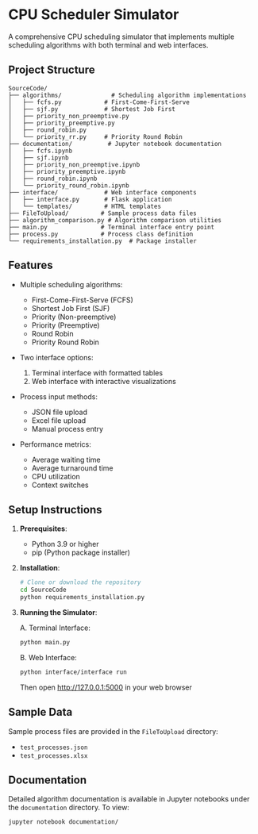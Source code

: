 # CPU Scheduler Simulator

A comprehensive CPU scheduling simulator that implements multiple scheduling algorithms with both terminal and web interfaces.

## Project Structure

```
SourceCode/
├── algorithms/              # Scheduling algorithm implementations
│   ├── fcfs.py            # First-Come-First-Serve
│   ├── sjf.py             # Shortest Job First
│   ├── priority_non_preemptive.py
│   ├── priority_preemptive.py
│   ├── round_robin.py
│   └── priority_rr.py     # Priority Round Robin
├── documentation/          # Jupyter notebook documentation
│   ├── fcfs.ipynb
│   ├── sjf.ipynb
│   ├── priority_non_preemptive.ipynb
│   ├── priority_preemptive.ipynb
│   ├── round_robin.ipynb
│   └── priority_round_robin.ipynb
├── interface/             # Web interface components
│   ├── interface.py       # Flask application
│   └── templates/         # HTML templates
├── FileToUpload/         # Sample process data files
├── algorithm_comparison.py # Algorithm comparison utilities
├── main.py               # Terminal interface entry point
├── process.py            # Process class definition
└── requirements_installation.py  # Package installer
```

## Features

- Multiple scheduling algorithms:
  - First-Come-First-Serve (FCFS)
  - Shortest Job First (SJF)
  - Priority (Non-preemptive)
  - Priority (Preemptive)
  - Round Robin
  - Priority Round Robin

- Two interface options:
  1. Terminal interface with formatted tables
  2. Web interface with interactive visualizations

- Process input methods:
  - JSON file upload
  - Excel file upload
  - Manual process entry

- Performance metrics:
  - Average waiting time
  - Average turnaround time
  - CPU utilization
  - Context switches

## Setup Instructions

1. **Prerequisites**:
   - Python 3.9 or higher
   - pip (Python package installer)

2. **Installation**:
   ```bash
   # Clone or download the repository
   cd SourceCode
   python requirements_installation.py
   ```

3. **Running the Simulator**:

   A. Terminal Interface:
   ```bash
   python main.py
   ```
   
   B. Web Interface:
   ```bash
   python interface/interface run
   ```
   Then open http://127.0.0.1:5000 in your web browser

## Sample Data

Sample process files are provided in the `FileToUpload` directory:
- `test_processes.json`
- `test_processes.xlsx`

## Documentation

Detailed algorithm documentation is available in Jupyter notebooks under the `documentation` directory. To view:

```bash
jupyter notebook documentation/
```
